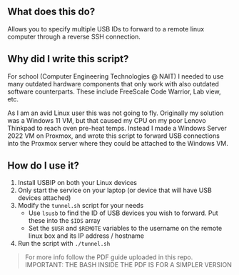 ## What does this do?
Allows you to specify multiple USB IDs to forward to a remote linux computer through a reverse SSH connection.

## Why did I write this script?
For school (Computer Engineering Technologies @ NAIT) I needed to use many outdated hardware components that only work with also outdated software counterparts. These include FreeScale Code Warrior, Lab view, etc.

As I am an avid Linux user this was not going to fly. Originally my solution was a Windows 11 VM, but that caused my CPU on my poor Lenovo Thinkpad to reach oven pre-heat temps. Instead I made a Windows Server 2022 VM on Proxmox, and wrote this script to forward USB connections into the Proxmox server where they could be attached to the Windows VM.

## How do I use it?
1. Install USBIP on both your Linux devices
2. Only start the service on your laptop (or device that will have USB devices attached)
3. Modify the `tunnel.sh` script for your needs
    - Use `lsusb` to find the ID of USB devices you wish to forward. Put these into the `$IDS` array
    - Set the `$USR` and `$REMOTE` variables to the username on the remote linux box and its IP address / hostname 
4. Run the script with `./tunnel.sh` 

> For more info follow the PDF guide uploaded in this repo. IMPORTANT: THE BASH INSIDE THE PDF IS FOR A SIMPLER VERSION
